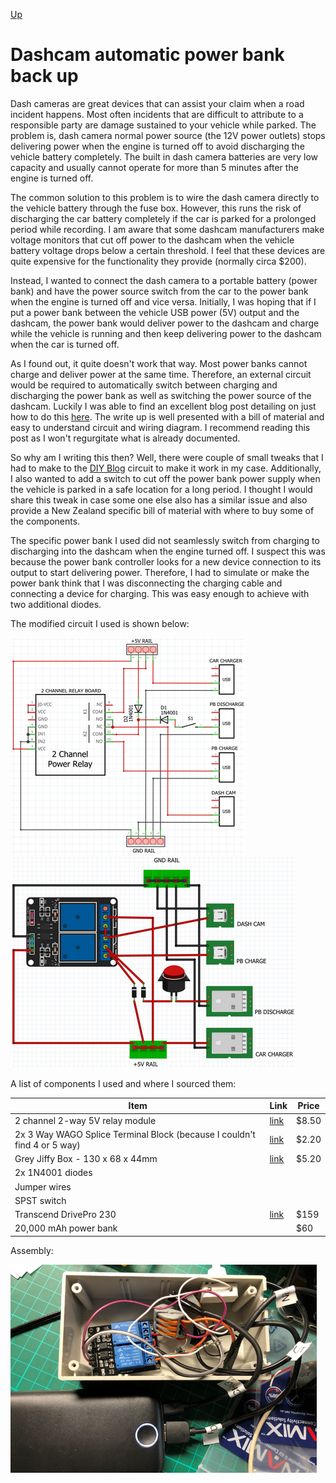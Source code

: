 [Up](../)
# Dashcam automatic power bank back up

Dash cameras are great devices that can assist your claim when a road incident happens. Most often incidents that are difficult to attribute to a responsible party are damage sustained to your vehicle while parked. The problem is, dash camera normal power source (the 12V power outlets) stops delivering power when the engine is turned off to avoid discharging the vehicle battery completely. The built in dash camera batteries are very low capacity and usually cannot operate for more than 5 minutes after the engine is turned off.

The common solution to this problem is to wire the dash camera directly to the vehicle battery through the fuse box. However, this runs the risk of discharging the car battery completely if the car is parked for a prolonged period while recording. I am aware that some dashcam manufacturers make voltage monitors that cut off power to the dashcam when the vehicle battery voltage drops below a certain threshold. I feel that these devices are quite expensive for the functionality they provide (normally circa $200).

Instead, I wanted to connect the dash camera to a portable battery (power bank) and have the power source switch from the car to the power bank when the engine is turned off and vice versa. Initially, I was hoping that if I put a power bank between the vehicle USB power (5V) output and the dashcam, the power bank would deliver power to the dashcam and charge while the vehicle is running and then keep delivering power to the dashcam when the car is turned off.

As I found out, it quite doesn't work that way. Most power banks cannot charge and deliver power at the same time. Therefore, an external circuit would be required to automatically switch between charging and discharging the power bank as well as switching the power source of the dashcam. Luckily I was able to find an excellent blog post detailing on just how to do this [here](https://diyblog.me/post/uninterruptible-5v-usb-power-supply/). The write up is well presented with a bill of material and easy to understand circuit and wiring diagram. I recommend reading this post as I won't regurgitate what is already documented.

So why am I writing this then? Well, there were couple of small tweaks that I had to make to the [DIY Blog](https://diyblog.me/post/uninterruptible-5v-usb-power-supply/) circuit to make it work in my case. Additionally, I also wanted to add a switch to cut off the power bank power supply when the vehicle is parked in a safe location for a long period. I thought I would share this tweak in case some one else also has a similar issue and also provide a New Zealand specific bill of material with where to buy some of the components.

The specific power bank I used did not seamlessly switch from charging to discharging into the dashcam when the engine turned off. I suspect this was because the power bank controller looks for a new device connection to its output to start delivering power. Therefore, I had to simulate or make the power bank think that I was disconnecting the charging cable and connecting a device for charging. This was easy enough to achieve with two additional diodes.

The modified circuit I used is shown below:

![Circuit 1](./img1.png)   ![Circuit 2](./img2.png)

A list of components I used and where I sourced them:

Item|Link|Price
----|----|-----
2 channel 2-way 5V relay module | [link](https://www.surplustronics.co.nz/products/7145-relay-2-channel-module-expansion-board-5v-low-level-triggered) | $8.50
2x 3 Way WAGO Splice Terminal Block (because I couldn't find 4 or 5 way)| [link](https://www.jaycar.co.nz/3-way-wago-splice-terminal-block/p/HM32352x) | $2.20
Grey Jiffy Box - 130 x 68 x 44mm | [link](https://www.jaycar.co.nz/jiffy-box-grey-130-x-68-x-44mm/p/HB6023)	| $5.20
2x 1N4001 diodes | |
Jumper wires | |
SPST switch | |
Transcend DrivePro 230 |[link](https://www.pbtech.co.nz/product/CAMTRS0231/Transcend-DrivePro-230-Dash-Cam-with-Buit-in-WiFi)	| $159
20,000 mAh power bank | | $60

Assembly:

![Assembly](./img3.png)
